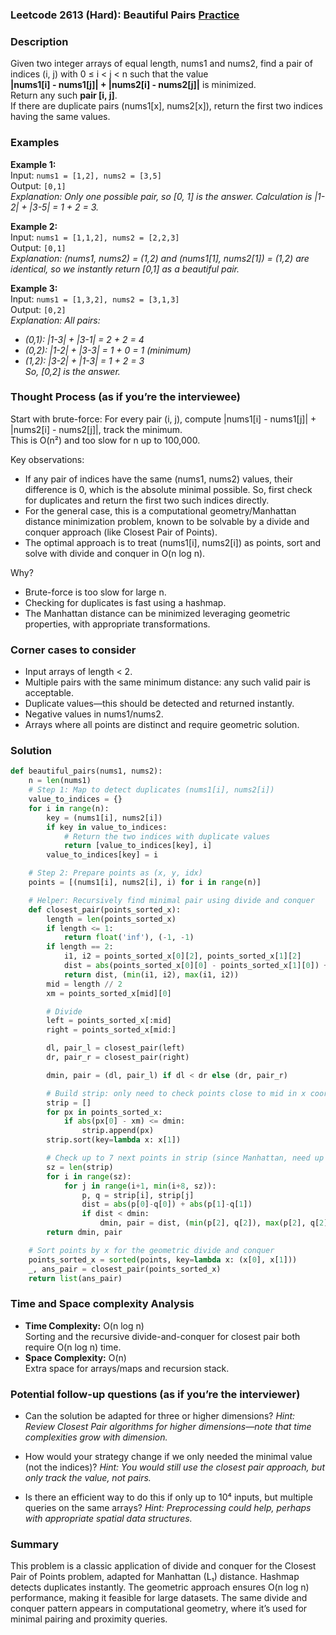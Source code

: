 ### Leetcode 2613 (Hard): Beautiful Pairs [Practice](https://leetcode.com/problems/beautiful-pairs)

### Description  
Given two integer arrays of equal length, nums1 and nums2, find a pair of indices (i, j) with 0 ≤ i < j < n such that the value  
**|nums1[i] - nums1[j]| + |nums2[i] - nums2[j]|** is minimized.  
Return any such **pair [i, j]**.  
If there are duplicate pairs (nums1[x], nums2[x]), return the first two indices having the same values.

### Examples  

**Example 1:**  
Input: `nums1 = [1,2], nums2 = [3,5]`  
Output: `[0,1]`  
*Explanation: Only one possible pair, so [0, 1] is the answer. Calculation is |1-2| + |3-5| = 1 + 2 = 3.*

**Example 2:**  
Input: `nums1 = [1,1,2], nums2 = [2,2,3]`  
Output: `[0,1]`  
*Explanation: (nums1, nums2) = (1,2) and (nums1[1], nums2[1]) = (1,2) are identical, so we instantly return [0,1] as a beautiful pair.*

**Example 3:**  
Input: `nums1 = [1,3,2], nums2 = [3,1,3]`  
Output: `[0,2]`  
*Explanation: All pairs:*
- *(0,1): |1-3| + |3-1| = 2 + 2 = 4*
- *(0,2): |1-2| + |3-3| = 1 + 0 = 1 (minimum)*
- *(1,2): |3-2| + |1-3| = 1 + 2 = 3*  
*So, [0,2] is the answer.*

### Thought Process (as if you’re the interviewee)  
Start with brute-force: For every pair (i, j), compute |nums1[i] - nums1[j]| + |nums2[i] - nums2[j]|, track the minimum.  
This is O(n²) and too slow for n up to 100,000.

Key observations:
- If any pair of indices have the same (nums1, nums2) values, their difference is 0, which is the absolute minimal possible. So, first check for duplicates and return the first two such indices directly.
- For the general case, this is a computational geometry/Manhattan distance minimization problem, known to be solvable by a divide and conquer approach (like Closest Pair of Points).
- The optimal approach is to treat (nums1[i], nums2[i]) as points, sort and solve with divide and conquer in O(n log n).

Why?  
- Brute-force is too slow for large n.
- Checking for duplicates is fast using a hashmap.
- The Manhattan distance can be minimized leveraging geometric properties, with appropriate transformations.

### Corner cases to consider  
- Input arrays of length < 2.
- Multiple pairs with the same minimum distance: any such valid pair is acceptable.
- Duplicate values—this should be detected and returned instantly.
- Negative values in nums1/nums2.
- Arrays where all points are distinct and require geometric solution.

### Solution

```python
def beautiful_pairs(nums1, nums2):
    n = len(nums1)
    # Step 1: Map to detect duplicates (nums1[i], nums2[i])
    value_to_indices = {}
    for i in range(n):
        key = (nums1[i], nums2[i])
        if key in value_to_indices:
            # Return the two indices with duplicate values
            return [value_to_indices[key], i]
        value_to_indices[key] = i

    # Step 2: Prepare points as (x, y, idx)
    points = [(nums1[i], nums2[i], i) for i in range(n)]

    # Helper: Recursively find minimal pair using divide and conquer
    def closest_pair(points_sorted_x):
        length = len(points_sorted_x)
        if length <= 1:
            return float('inf'), (-1, -1)
        if length == 2:
            i1, i2 = points_sorted_x[0][2], points_sorted_x[1][2]
            dist = abs(points_sorted_x[0][0] - points_sorted_x[1][0]) + abs(points_sorted_x[0][1] - points_sorted_x[1][1])
            return dist, (min(i1, i2), max(i1, i2))
        mid = length // 2
        xm = points_sorted_x[mid][0]

        # Divide
        left = points_sorted_x[:mid]
        right = points_sorted_x[mid:]

        dl, pair_l = closest_pair(left)
        dr, pair_r = closest_pair(right)

        dmin, pair = (dl, pair_l) if dl < dr else (dr, pair_r)

        # Build strip: only need to check points close to mid in x coordinate
        strip = []
        for px in points_sorted_x:
            if abs(px[0] - xm) <= dmin:
                strip.append(px)
        strip.sort(key=lambda x: x[1])

        # Check up to 7 next points in strip (since Manhattan, need up to 7)
        sz = len(strip)
        for i in range(sz):
            for j in range(i+1, min(i+8, sz)):
                p, q = strip[i], strip[j]
                dist = abs(p[0]-q[0]) + abs(p[1]-q[1])
                if dist < dmin:
                    dmin, pair = dist, (min(p[2], q[2]), max(p[2], q[2]))
        return dmin, pair

    # Sort points by x for the geometric divide and conquer
    points_sorted_x = sorted(points, key=lambda x: (x[0], x[1]))
    _, ans_pair = closest_pair(points_sorted_x)
    return list(ans_pair)
```

### Time and Space complexity Analysis  

- **Time Complexity:** O(n log n)  
  Sorting and the recursive divide-and-conquer for closest pair both require O(n log n) time.
- **Space Complexity:** O(n)  
  Extra space for arrays/maps and recursion stack.

### Potential follow-up questions (as if you’re the interviewer)  

- Can the solution be adapted for three or higher dimensions?
  *Hint: Review Closest Pair algorithms for higher dimensions—note that time complexities grow with dimension.*

- How would your strategy change if we only needed the minimal value (not the indices)?
  *Hint: You would still use the closest pair approach, but only track the value, not pairs.*

- Is there an efficient way to do this if only up to 10⁴ inputs, but multiple queries on the same arrays?
  *Hint: Preprocessing could help, perhaps with appropriate spatial data structures.*

### Summary
This problem is a classic application of divide and conquer for the Closest Pair of Points problem, adapted for Manhattan (L₁) distance. Hashmap detects duplicates instantly. The geometric approach ensures O(n log n) performance, making it feasible for large datasets. The same divide and conquer pattern appears in computational geometry, where it’s used for minimal pairing and proximity queries.